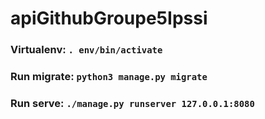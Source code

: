 # apiGithubGroupe5Ipssi

### Virtualenv: `. env/bin/activate`
### Run migrate: `python3 manage.py migrate`
### Run serve: `./manage.py runserver 127.0.0.1:8080`

